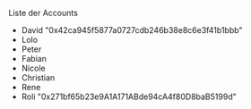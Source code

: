 Liste der Accounts

* David "0x42ca945f5877a0727cdb246b38e8c6e3f41b1bbb"
* Lolo
* Peter
* Fabian
* Nicole
* Christian
* Rene
* Roli "0x271bf65b23e9A1A171ABde94cA4f80D8baB5199d"
